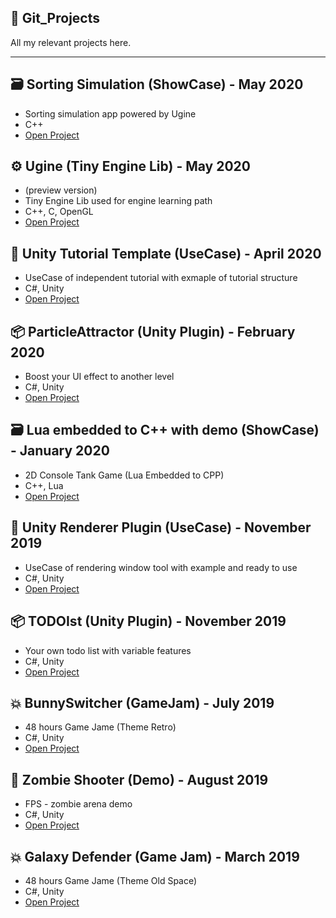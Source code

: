 :page_facing_up: Git_Projects
---------
All my relevant projects here.

---------

:card_file_box: Sorting Simulation (ShowCase) - May 2020
---------
* Sorting simulation app powered by Ugine
* C++
* [Open Project](https://github.com/AdrianOrcik/Ugine_SortingSimulation)

⚙️ Ugine (Tiny Engine Lib) - May 2020
---------
* (preview version)
* Tiny Engine Lib used for engine learning path
* C++, C, OpenGL
* [Open Project](https://github.com/AdrianOrcik/ugine)

:pencil: Unity Tutorial Template (UseCase) - April 2020
---------
* UseCase of independent tutorial with exmaple of tutorial structure
* C#, Unity
* [Open Project](https://github.com/AdrianOrcik/Unity_UseCase_Tutorial)

:package: ParticleAttractor (Unity Plugin) - February 2020
---------
* Boost your UI effect to another level
* C#, Unity
* [Open Project](https://github.com/AdrianOrcik/Unity_ParticleAttractor_Plugin_Source)

:card_file_box: Lua embedded to C++ with demo (ShowCase) - January 2020
---------
* 2D Console Tank Game (Lua Embedded to CPP)
* C++, Lua
* [Open Project](https://github.com/AdrianOrcik/Lua_Embedded_ToCpp)

:pencil: Unity Renderer Plugin (UseCase) - November 2019
---------
* UseCase of rendering window tool with example and ready to use
* C#, Unity
* [Open Project](https://github.com/AdrianOrcik/Unity_UseCase_RenderingTool)

:package: TODOIst (Unity Plugin) - November 2019
---------
* Your own todo list with variable features
* C#, Unity
* [Open Project](https://github.com/AdrianOrcik/Unity_Plugin_TodoIst)

:boom: BunnySwitcher (GameJam) - July 2019
---------
* 48 hours Game Jame (Theme Retro)
* C#, Unity
* [Open Project](https://github.com/AdrianOrcik/Unity_GameJam_BunnySwitcher)

:pushpin: Zombie Shooter (Demo) - August 2019
---------
* FPS - zombie arena demo
* C#, Unity
* [Open Project](https://github.com/AdrianOrcik/Unity_Demo_ZombieShooter)

:boom: Galaxy Defender (Game Jam) - March 2019
---------
* 48 hours Game Jame (Theme Old Space)
* C#, Unity
* [Open Project](https://github.com/AdrianOrcik/Unity_GameJam_GalaxyDefender)
